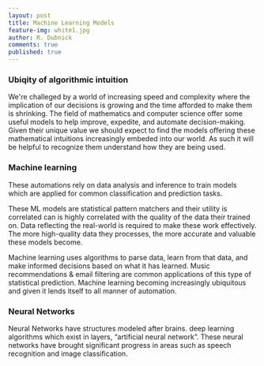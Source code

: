 ```yaml
---
layout: post
title: Machine Learning Models
feature-img: white1.jpg
author: R. Dubnick
comments: true
published: true
---
```



### Ubiqity of algorithmic intuition
We're challeged by a world of increasing speed and complexity where the  implication of our decisions is growing and the time afforded to make them is shrinking.  The field of mathematics and computer science offer some useful models to help improve, expedite, and automate decision-making.  Given their unique value we should expect to find the models offering these mathematical intuitions increasingly embeded into our world.  As such it will be helpful to recognize them understand how they are being used.

### Machine learning

These automations rely on data analysis and inference to train models which are applied for common classification and prediction tasks.

These ML models are statistical pattern matchers and their utility is correlated can is highly correlated with the quality of the data their trained on. Data reflecting the real-world is required to make these work effectively.  The more high-quality data they processes, the more accurate and valuable these models become. 

Machine learning uses algorithms to parse data, learn from that data, and make informed decisions based on what it has learned.  Music recommendations & email filtering are common applications of this type of statistical prediction.  Machine learning becoming increasingly ubiquitous and given it lends itself to all manner of automation.

### Neural Networks
Neural Networks have structures modeled after brains. deep learning algorithms which exist in layers, “artificial neural network”.  These neural networks have brought significant progress in areas such as speech recognition and image classification.

